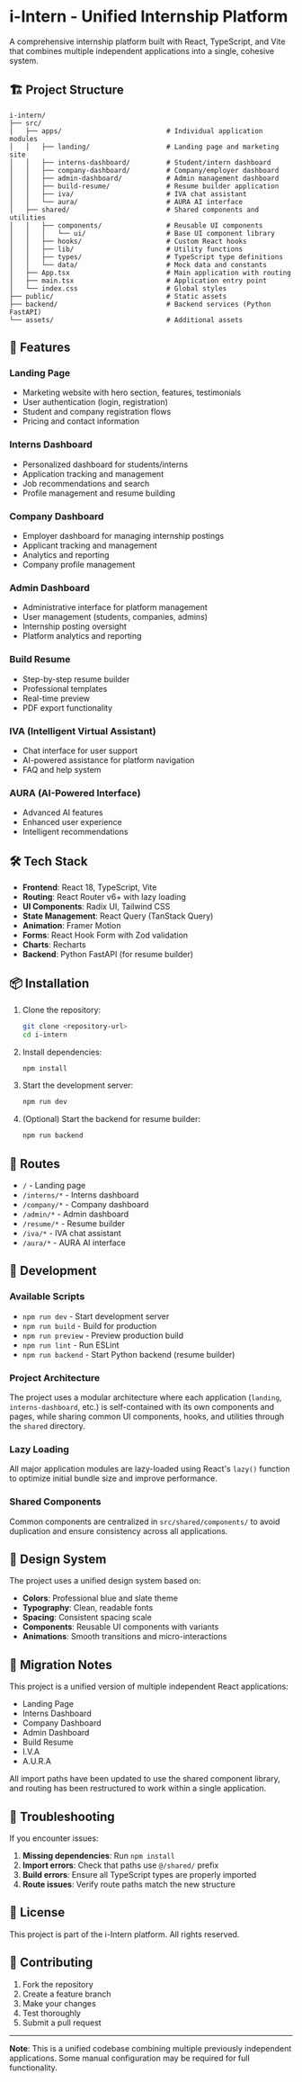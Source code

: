 # i-Intern - Unified Internship Platform

A comprehensive internship platform built with React, TypeScript, and Vite that combines multiple independent applications into a single, cohesive system.

## 🏗️ Project Structure

```
i-intern/
├── src/
│   ├── apps/                          # Individual application modules
│   │   ├── landing/                   # Landing page and marketing site
│   │   ├── interns-dashboard/         # Student/intern dashboard
│   │   ├── company-dashboard/         # Company/employer dashboard
│   │   ├── admin-dashboard/           # Admin management dashboard
│   │   ├── build-resume/              # Resume builder application
│   │   ├── iva/                       # IVA chat assistant
│   │   └── aura/                      # AURA AI interface
│   ├── shared/                        # Shared components and utilities
│   │   ├── components/                # Reusable UI components
│   │   │   └── ui/                    # Base UI component library
│   │   ├── hooks/                     # Custom React hooks
│   │   ├── lib/                       # Utility functions
│   │   ├── types/                     # TypeScript type definitions
│   │   └── data/                      # Mock data and constants
│   ├── App.tsx                        # Main application with routing
│   ├── main.tsx                       # Application entry point
│   └── index.css                      # Global styles
├── public/                            # Static assets
├── backend/                           # Backend services (Python FastAPI)
└── assets/                            # Additional assets
```

## 🚀 Features

### Landing Page
- Marketing website with hero section, features, testimonials
- User authentication (login, registration)
- Student and company registration flows
- Pricing and contact information

### Interns Dashboard
- Personalized dashboard for students/interns
- Application tracking and management
- Job recommendations and search
- Profile management and resume building

### Company Dashboard
- Employer dashboard for managing internship postings
- Applicant tracking and management
- Analytics and reporting
- Company profile management

### Admin Dashboard
- Administrative interface for platform management
- User management (students, companies, admins)
- Internship posting oversight
- Platform analytics and reporting

### Build Resume
- Step-by-step resume builder
- Professional templates
- Real-time preview
- PDF export functionality

### IVA (Intelligent Virtual Assistant)
- Chat interface for user support
- AI-powered assistance for platform navigation
- FAQ and help system

### AURA (AI-Powered Interface)
- Advanced AI features
- Enhanced user experience
- Intelligent recommendations

## 🛠️ Tech Stack

- **Frontend**: React 18, TypeScript, Vite
- **Routing**: React Router v6+ with lazy loading
- **UI Components**: Radix UI, Tailwind CSS
- **State Management**: React Query (TanStack Query)
- **Animation**: Framer Motion
- **Forms**: React Hook Form with Zod validation
- **Charts**: Recharts
- **Backend**: Python FastAPI (for resume builder)

## 📦 Installation

1. Clone the repository:
   ```bash
   git clone <repository-url>
   cd i-intern
   ```

2. Install dependencies:
   ```bash
   npm install
   ```

3. Start the development server:
   ```bash
   npm run dev
   ```

4. (Optional) Start the backend for resume builder:
   ```bash
   npm run backend
   ```

## 🎯 Routes

- `/` - Landing page
- `/interns/*` - Interns dashboard
- `/company/*` - Company dashboard  
- `/admin/*` - Admin dashboard
- `/resume/*` - Resume builder
- `/iva/*` - IVA chat assistant
- `/aura/*` - AURA AI interface

## 🔧 Development

### Available Scripts

- `npm run dev` - Start development server
- `npm run build` - Build for production
- `npm run preview` - Preview production build
- `npm run lint` - Run ESLint
- `npm run backend` - Start Python backend (resume builder)

### Project Architecture

The project uses a modular architecture where each application (`landing`, `interns-dashboard`, etc.) is self-contained with its own components and pages, while sharing common UI components, hooks, and utilities through the `shared` directory.

### Lazy Loading

All major application modules are lazy-loaded using React's `lazy()` function to optimize initial bundle size and improve performance.

### Shared Components

Common components are centralized in `src/shared/components/` to avoid duplication and ensure consistency across all applications.

## 🎨 Design System

The project uses a unified design system based on:
- **Colors**: Professional blue and slate theme
- **Typography**: Clean, readable fonts
- **Spacing**: Consistent spacing scale
- **Components**: Reusable UI components with variants
- **Animations**: Smooth transitions and micro-interactions

## 🔄 Migration Notes

This project is a unified version of multiple independent React applications:
- Landing Page
- Interns Dashboard  
- Company Dashboard
- Admin Dashboard
- Build Resume
- I.V.A
- A.U.R.A

All import paths have been updated to use the shared component library, and routing has been restructured to work within a single application.

## 🐛 Troubleshooting

If you encounter issues:

1. **Missing dependencies**: Run `npm install`
2. **Import errors**: Check that paths use `@/shared/` prefix
3. **Build errors**: Ensure all TypeScript types are properly imported
4. **Route issues**: Verify route paths match the new structure

## 📄 License

This project is part of the i-Intern platform. All rights reserved.

## 🤝 Contributing

1. Fork the repository
2. Create a feature branch
3. Make your changes
4. Test thoroughly
5. Submit a pull request

---

**Note**: This is a unified codebase combining multiple previously independent applications. Some manual configuration may be required for full functionality.